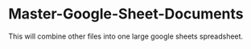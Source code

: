 # Master-Google-Sheet-Documents
This will combine other files into one large google sheets spreadsheet.
